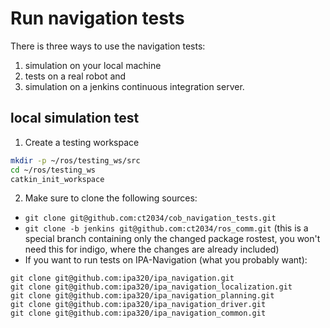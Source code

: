 # Run navigation tests

There is three ways to use the navigation tests: 
  1. simulation on your local machine 
  2. tests on a real robot and
  3. simulation on a jenkins continuous integration server.

## local simulation test

1. Create a testing workspace
```bash
mkdir -p ~/ros/testing_ws/src
cd ~/ros/testing_ws
catkin_init_workspace 
```

2. Make sure to clone the following sources:
  * `git clone git@github.com:ct2034/cob_navigation_tests.git`
  * `git clone -b jenkins git@github.com:ct2034/ros_comm.git` (this is a special branch containing only the changed package rostest, you won't need this for indigo, where the changes are already included)
  * If you want to run tests on IPA-Navigation (what you probably want):
  ```
  git clone git@github.com:ipa320/ipa_navigation.git
  git clone git@github.com:ipa320/ipa_navigation_localization.git
  git clone git@github.com:ipa320/ipa_navigation_planning.git
  git clone git@github.com:ipa320/ipa_navigation_driver.git
  git clone git@github.com:ipa320/ipa_navigation_common.git
  
  ```
